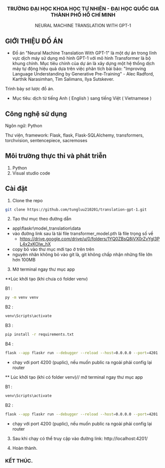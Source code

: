 <!-- PROJECT LOGO -->
<br />
<div align="center">
  <h3 align="center">TRƯỜNG ĐẠI HỌC KHOA HỌC TỰ NHIÊN - ĐẠI HỌC QUỐC GIA THÀNH PHỐ HỒ CHÍ MINH</h3>

  <p align="center">
    NEURAL MACHINE TRANSLATION WITH GPT-1
    <br />
</div>


## GIỚI THIỆU ĐỒ ÁN
- Đồ án "Neural Machine Translation With GPT-1" là một dự án trong lĩnh vực dịch máy sử dụng mô hình GPT-1 với mô hình Transformer là bộ khung chính. Mục tiêu chính của dự án là xây dựng một hệ thống dịch máy tự động hiệu quả dựa trên việc phân tích bài báo: "Improving Language Understanding by Generative Pre-Training" - Alec Radford, Karthik Narasimhan, Tim Salimans, Ilya Sutskever.

Trình bày sơ lược đồ án.
-	Mục tiêu: dịch từ tiếng Anh ( English ) sang tiếng Việt ( Vietnamese )

## Công nghệ sử dụng 
Ngôn ngữ: Python

Thư viện, framework: Flask, flask, Flask-SQLAlchemy, transformers, torchvision, sentencepiece, sacremoses

## Môi trường thực thi và phát triễn 
1. Python
2. Visual studio code
 
## Cài đặt
1. Clone the repo
  ```sh
  git clone https://github.com/tungluu210201/translation-gpt-1.git
  ```
2. Tạo thư mục theo đường dẫn
  - app\flaskr\model_translation\data
  - vào đường link sau là tải file transformer_model.pth là file trọng số về 
    + https://drive.google.com/drive/u/0/folders/1YQ0ZBsQ8iVX0rZvYgl3PL4x2xKOlw_hX
  - copy bỏ vào thư mục mới tạo ở trên trên
  - nguyên nhân không bỏ vào git là, git không chấp nhận những file lớn hơn 100MB

3. Mở terminal ngay thư mục app

  **Lúc khởi tạo (khi chưa có folder venv)

  B1 : 
  ```sh
  py -m venv venv
  ```
  B2 : 
  ```sh
  venv\Scripts\activate
  ```
  B3 : 
  ```sh
  pip install -r requirements.txt
  ```
  B4 : 
  ```sh
  flask --app flaskr run --debugger --reload --host=0.0.0.0 --port=4201 
  ```
  + chạy với port 4200 (puplic), nếu muốn public ra ngoài phải config lại router
  
  
  ** Lúc khởi tạo (khi có folder venv)// mở terminal ngay thư mục app

  B1 : 
  ```sh
  venv\Scripts\activate
  ```
  B2 :
  ```sh
  flask --app flaskr run --debugger --reload --host=0.0.0.0 --port=4201 
  ```
  + chạy với port 4200 (puplic), nếu muốn public ra ngoài phải config lại router
3. Sau khi chạy có thể truy cập vào đường link: http://localhost:4201/

4. Hoàn thành.

### KẾT THÚC.

<br/>

